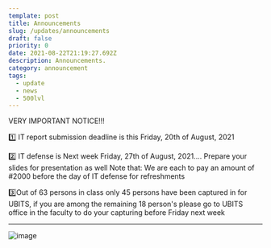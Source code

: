 ```yaml
---
template: post
title: Announcements
slug: /updates/announcements
draft: false
priority: 0
date: 2021-08-22T21:19:27.692Z
description: Announcements.
category: announcement
tags:
  - update
  - news
  - 500lvl
---
```


VERY IMPORTANT NOTICE!!!

1️⃣ IT report submission deadline is this Friday, 20th of August, 2021

2️⃣ IT defense is Next week Friday, 27th of August, 2021.... Prepare your slides for presentation as well
Note that: We are each to pay an amount of #2000 before the day of IT defense for refreshments

3️⃣Out of 63 persons in class only 45 persons have been captured in for UBITS, if you are among the remaining 18 person's please go to UBITS office in the faculty to do your capturing before Friday next week

---

![image](/media/announcements/itupdate.jpeg 'update')





